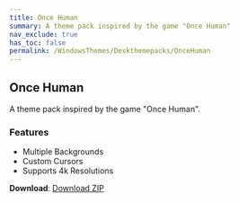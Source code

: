 ```yaml
---
title: Once Human
summary: A theme pack inspired by the game "Once Human"
nav_exclude: true
has_toc: false
permalink: /WindowsThemes/Deskthemepacks/OnceHuman
---
```


## Once Human
A theme pack inspired by the game "Once Human".

### Features

- Multiple Backgrounds
- Custom Cursors
- Supports 4k Resolutions

**Download**: [Download ZIP](https://gitlab.com/the-back-room/deskthemepacks/sfw/once-human/-/archive/main/once-human-main.zip)